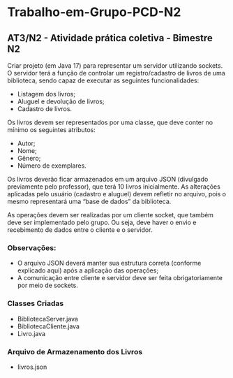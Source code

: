 # Trabalho-em-Grupo-PCD-N2

## AT3/N2 - Atividade prática coletiva - Bimestre N2

Criar projeto (em Java 17) para representar um servidor utilizando sockets. O servidor terá a função de controlar um registro/cadastro de livros de uma biblioteca, sendo capaz de executar as seguintes funcionalidades:
- Listagem dos livros;
- Aluguel e devolução de livros;
- Cadastro de livros.

Os livros devem ser representados por uma classe, que deve conter no mínimo os seguintes atributos:
- Autor;
- Nome;
- Gênero;
- Número de exemplares.

Os livros deverão ficar armazenados em um arquivo JSON (divulgado previamente pelo professor), que terá 10 livros inicialmente. As alterações aplicadas pelo usuário (cadastro e aluguel) devem refletir no arquivo, pois o mesmo representará uma “base de dados” da biblioteca.

As operações devem ser realizadas por um cliente socket, que também deve ser implementado pelo grupo. Ou seja, deve haver o envio e recebimento de dados entre o cliente e o servidor.

### Observações:
- O arquivo JSON deverá manter sua estrutura correta (conforme explicado aqui) após a aplicação das operações;
- A comunicação entre cliente e servidor deve ser feita obrigatoriamente por meio de sockets.

### Classes Criadas
- BibliotecaServer.java
- BibliotecaCliente.java
- Livro.java

### Arquivo de Armazenamento dos Livros
- livros.json
